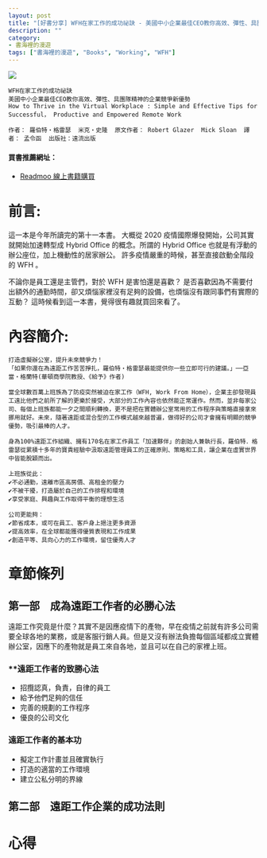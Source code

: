 ```yaml
---
layout: post
title: "[好書分享] WFH在家工作的成功祕訣 - 美國中小企業最佳CEO教你高效、彈性、具團隊精神的企業競爭新優勢"
description: ""
category: 
- 書海裡的漫遊
tags: ["書海裡的漫遊", "Books", "Working", "WFH"]
---
```


<div><a href="http://moo.im/a/7opqFR" title="WFH在家工作的成功祕訣"><img src="https://cdn.readmoo.com/cover/je/qkqjrok_210x315.jpg?v=0"></a></div>





```
WFH在家工作的成功祕訣
美國中小企業最佳CEO教你高效、彈性、具團隊精神的企業競爭新優勢
How to Thrive in the Virtual Workplace : Simple and Effective Tips for Successful， Productive and Empowered Remote Work

作者： 羅伯特・格雷瑟  米克・史隆  原文作者： Robert Glazer  Mick Sloan  譯者： 孟令函  出版社：遠流出版
```

#### 買書推薦網址：

- [Readmoo 線上書籍購買](http://moo.im/a/7opqFR)

# 前言:

這一本是今年所讀完的第十一本書。 大概從 2020 疫情國際爆發開始，公司其實就開始加速轉型成 Hybrid Office 的概念。所謂的 Hybrid Office 也就是有浮動的辦公座位，加上機動性的居家辦公。 許多疫情嚴重的時候，甚至直接啟動全階段的 WFH 。

不論你是員工還是主管們，對於 WFH 是害怕還是喜歡？ 是否喜歡因為不需要付出額外的通勤時間，卻又煩惱家裡沒有足夠的設備，也煩惱沒有跟同事們有實際的互動？ 這時候看到這一本書，覺得很有趣就買回來看了。

# 內容簡介:

```
打造虛擬辦公室，提升未來競爭力！
「如果你還在為遠距工作苦苦掙扎，羅伯特‧格雷瑟最能提供你一些立即可行的建議。」──亞當‧格蘭特(華頓商學院教授、《給予》作者)  
 
當全球數百萬上班族為了防疫突然被迫在家工作（WFH, Work From Home），企業主卻發現員工遠比他們之前所了解的更樂於接受，大部分的工作內容也依然能正常運作。然而，並非每家公司、每個上班族都能一夕之間順利轉換，更不是把在實體辦公室常用的工作程序與策略直接拿來挪用就好。未來，隨著遠距或混合型的工作模式越來越普遍，做得好的公司才會擁有明顯的競爭優勢，吸引最棒的人才。
 
身為100%遠距工作組織、擁有170名在家工作員工「加速夥伴」的創始人兼執行長，羅伯特．格雷瑟從累積十多年的寶貴經驗中汲取遠距管理員工的正確原則、策略和工具，讓企業在虛實世界中皆能脫穎而出。
 
上班族從此：
✔不必通勤，遠離市區高房價、高租金的壓力
✔不被干擾，打造屬於自己的工作排程和環境
✔享受家庭、興趣與工作取得平衡的理想生活
 
公司更能夠：
✔節省成本，或可在員工、客戶身上挹注更多資源
✔提高效率，在全球都能獲得優質表現和工作成果
✔創造平等、具向心力的工作環境，留住優秀人才  
```

# 章節條列

## 第一部　成為遠距工作者的必勝心法

遠距工作究竟是什麼？其實不是因應疫情下的產物，早在疫情之前就有許多公司需要全球各地的業務，或是客服行銷人員。但是又沒有辦法負擔每個區域都成立實體辦公室，因應下的產物就是員工來自各地，並且可以在自己的家裡上班。

### **遠距工作者的致勝心法

- 招攬認真，負責，自律的員工
- 給予他們足夠的信任
- 完善的規劃的工作程序
- 優良的公司文化

### **遠距工作者的基本功**

- 擬定工作計畫並且確實執行
- 打造的適當的工作環境
- 建立公私分明的界線



## 第二部　遠距工作企業的成功法則


# 心得


